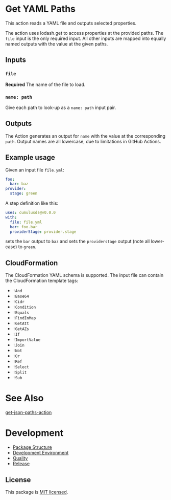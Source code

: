 # Get YAML Paths

This action reads a YAML file and outputs selected properties.

The action uses lodash.get to access properties at the provided paths. The `file` input is the only required input. All other inputs are mapped into equally named outputs with the value at the given paths.

## Inputs

### `file`

**Required** The name of the file to load.

### `name: path`

Give each path to look-up as a `name: path` input pair.

## Outputs

The Action generates an output for `name` with the value at the corresponding `path`. Output names are all lowercase, due to limitations in GitHub Actions.

## Example usage

Given an input file `file.yml`:
```yml
foo:
  bar: baz
provider:
  stage: green
```

A step definition like this:
```yml
uses: cumulusds@v0.0.0
with:
  file: file.yml
  bar: foo.bar
  providerStage: provider.stage
```
sets the `bar` output to `baz` and sets the `providerstage` output (note all lower-case) to `green`.

## CloudFormation

The CloudFormation YAML schema is supported. The input file can contain the CloudFormation template tags:

- `!And`
- `!Base64`
- `!Cidr`
- `!Condition`
- `!Equals`
- `!FindInMap`
- `!GetAtt`
- `!GetAZs`
- `!If`
- `!ImportValue`
- `!Join`
- `!Not`
- `!Or`
- `!Ref`
- `!Select`
- `!Split`
- `!Sub`

# See Also

[get-json-paths-action](https://github.com/gr2m/get-json-paths-action)

# Development

- [Package Structure](doc/development.md#package-structure)
- [Development Environment](doc/development.md#development-environment)
- [Quality](doc/development.md#quality)
- [Release](doc/development.md#release)

## License

This package is [MIT licensed](LICENSE).
